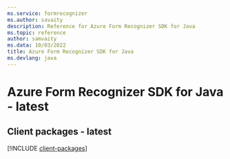```yaml
---
ms.service: formrecognizer
ms.author: savaity
description: Reference for Azure Form Recognizer SDK for Java
ms.topic: reference
author: samvaity
ms.data: 10/03/2022
title: Azure Form Recognizer SDK for Java
ms.devlang: java
---
```

# Azure Form Recognizer SDK for Java - latest

## Client packages - latest
[!INCLUDE [client-packages](form-recognizer-client-index.md)]